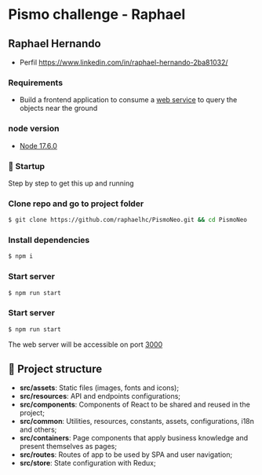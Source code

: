 # Pismo challenge - Raphael
## Raphael Hernando
* Perfil https://www.linkedin.com/in/raphael-hernando-2ba81032/

### Requirements
* Build a frontend application to consume a [web service](https://api.nasa.gov/neo/?api_key=DEMO_KEY) to query the objects near the ground

### node version
* [Node 17.6.0](https://nodejs.org/en/download/package-manager/)


### :rocket: Startup

Step by step to get this up and running

### Clone repo and go to project folder

```bash
$ git clone https://github.com/raphaelhc/PismoNeo.git && cd PismoNeo
```

### Install dependencies

```bash
$ npm i
```

### Start server

```bash
$ npm run start
```


### Start server
```sh
$ npm run start
```
The web server will be accessible on port [3000](http://localhost:3000)

## :open_file_folder: Project structure

- **src/assets**: Static files (images, fonts and icons);
- **src/resources**: API and endpoints configurations;
- **src/components**: Components of React to be shared and reused in the project;
- **src/common**: Utilities, resources, constants, assets, configurations, i18n and others;
- **src/containers**: Page components that apply business knowledge and present themselves as pages;
- **src/routes**: Routes of app to be used by SPA and user navigation;
- **src/store**: State configuration with Redux;

